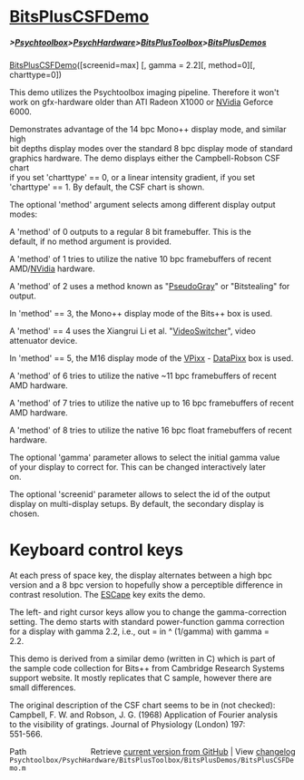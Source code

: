 # [BitsPlusCSFDemo](BitsPlusCSFDemo)
##### >[Psychtoolbox](Psychtoolbox)>[PsychHardware](PsychHardware)>[BitsPlusToolbox](BitsPlusToolbox)>[BitsPlusDemos](BitsPlusDemos)

[BitsPlusCSFDemo](BitsPlusCSFDemo)([screenid=max] [, gamma = 2.2][, method=0][, charttype=0])  
  
This demo utilizes the Psychtoolbox imaging pipeline. Therefore it won't  
work on gfx-hardware older than ATI Radeon X1000 or [NVidia](NVidia) Geforce 6000.  
  
Demonstrates advantage of the 14 bpc Mono++ display mode, and similar high  
bit depths display modes over the standard 8 bpc display mode of standard  
graphics hardware. The demo displays either the Campbell-Robson CSF chart  
if you set 'charttype' == 0, or a linear intensity gradient, if you set  
'charttype' == 1. By default, the CSF chart is shown.  
  
The optional 'method' argument selects among different display output  
modes:  
  
A 'method' of 0 outputs to a regular 8 bit framebuffer. This is the  
default, if no method argument is provided.  
  
A 'method' of 1 tries to utilize the native 10 bpc framebuffers of recent  
AMD/[NVidia](NVidia) hardware.  
  
A 'method' of 2 uses a method known as "[PseudoGray](PseudoGray)" or "Bitstealing" for  
output.  
  
In 'method' == 3, the Mono++ display mode of the Bits++ box is used.  
  
A 'method' == 4 uses the Xiangrui Li et al. "[VideoSwitcher](VideoSwitcher)", video  
attenuator device.  
  
In 'method' == 5, the M16 display mode of the [VPixx](VPixx) - [DataPixx](DataPixx) box is used.  
  
A 'method' of 6 tries to utilize the native ~11 bpc framebuffers of recent  
AMD hardware.  
  
A 'method' of 7 tries to utilize the native up to 16 bpc framebuffers of recent  
AMD hardware.  
  
A 'method' of 8 tries to utilize the native 16 bpc float framebuffers of recent  
hardware.  
  
The optional 'gamma' parameter allows to select the initial gamma value  
of your display to correct for. This can be changed interactively later  
on.  
  
The optional 'screenid' parameter allows to select the id of the output  
display on multi-display setups. By default, the secondary display is  
chosen.  
  
# Keyboard control keys  
  
At each press of space key, the display alternates between a high bpc  
version and a 8 bpc version to hopefully show a perceptible difference in  
contrast resolution. The [ESCape](ESCape) key exits the demo.  
  
The left- and right cursor keys allow you to change the gamma-correction  
setting. The demo starts with standard power-function gamma correction  
for a display with gamma 2.2, i.e., out = in ^ (1/gamma) with gamma =  
2.2.  
  
This demo is derived from a similar demo (written in C) which is part of  
the sample code collection for Bits++ from Cambridge Research Systems  
support website. It mostly replicates that C sample, however there are  
small differences.  
  
The original description of the CSF chart seems to be in (not checked):  
Campbell, F. W. and Robson, J. G. (1968) Application of Fourier analysis  
to the visibility of gratings. Journal of Physiology (London) 197:  
551-566.  
  
  




<div class="code_header" style="text-align:right;">
  <span style="float:left;">Path&nbsp;&nbsp;</span> <span class="counter">Retrieve <a href=
  "https://raw.github.com/Psychtoolbox-3/Psychtoolbox-3/beta/Psychtoolbox/PsychHardware/BitsPlusToolbox/BitsPlusDemos/BitsPlusCSFDemo.m">current version from GitHub</a> | View <a href=
  "https://github.com/Psychtoolbox-3/Psychtoolbox-3/commits/beta/Psychtoolbox/PsychHardware/BitsPlusToolbox/BitsPlusDemos/BitsPlusCSFDemo.m">changelog</a></span>
</div>
<div class="code">
  <code>Psychtoolbox/PsychHardware/BitsPlusToolbox/BitsPlusDemos/BitsPlusCSFDemo.m</code>
</div>

